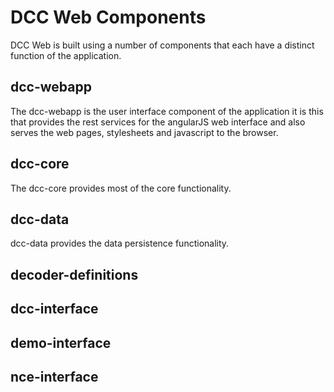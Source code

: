 DCC Web Components
==================

DCC Web is built using a number of components that each have a distinct 
function of the application.

dcc-webapp
----------

The dcc-webapp is the user interface component of the application it is 
this that provides the rest services for the angularJS web interface and
also serves the web pages, stylesheets and javascript to the browser.

dcc-core
--------

The dcc-core provides most of the core functionality.

dcc-data
--------

dcc-data provides the data persistence functionality.

decoder-definitions
-------------------

dcc-interface
-------------

demo-interface
--------------

nce-interface
-------------